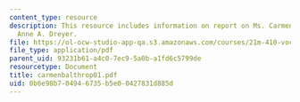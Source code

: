 ```yaml
---
content_type: resource
description: This resource includes information on report on Ms. Carmen Balthrop By
  Anne A. Dreyer.
file: https://ol-ocw-studio-app-qa.s3.amazonaws.com/courses/21m-410-vocal-repertoire-and-performance-african-american-composers-spring-2005/0b6e98b704946735b5e00427831d885d_carmenbalthrop01.pdf
file_type: application/pdf
parent_uid: 93231b61-a4c0-7ec9-5a0b-a1fd6c5799de
resourcetype: Document
title: carmenbalthrop01.pdf
uid: 0b6e98b7-0494-6735-b5e0-0427831d885d
---
```

